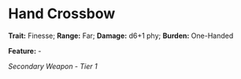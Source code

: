 # Hand Crossbow

**Trait:** Finesse; **Range:** Far; **Damage:** d6+1 phy; **Burden:** One-Handed

**Feature:** -

*Secondary Weapon - Tier 1*
